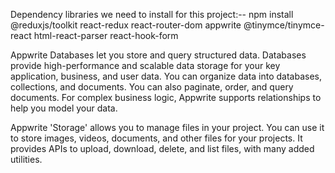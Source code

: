 Dependency libraries we need to install for this project:--
npm install
@reduxjs/toolkit
react-redux
react-router-dom
appwrite
@tinymce/tinymce-react
html-react-parser
react-hook-form


Appwrite Databases let you store and query structured data. Databases provide high-performance and scalable data storage for your key application, business, and user data. You can organize data into databases, collections, and documents. You can also paginate, order, and query documents. For complex business logic, Appwrite supports relationships to help you model your data.

Appwrite 'Storage' allows you to manage files in your project. You can use it to store images, videos, documents, and other files for your projects. It provides APIs to upload, download, delete, and list files, with many added utilities.

